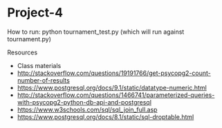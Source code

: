 # Project-4

How to run: python tournament_test.py (which will run against tournament.py)

Resources
* Class materials
* http://stackoverflow.com/questions/19191766/get-psycopg2-count-number-of-results
* https://www.postgresql.org/docs/9.1/static/datatype-numeric.html
* http://stackoverflow.com/questions/1466741/parameterized-queries-with-psycopg2-python-db-api-and-postgresql
* https://www.w3schools.com/sql/sql_join_full.asp
* https://www.postgresql.org/docs/8.1/static/sql-droptable.html
